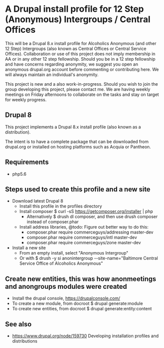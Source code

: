 # A Drupal install profile for 12 Step (Anonymous) Intergroups / Central Offices

This will be a Drupal 8.x install profile for Alcoholics Anonymous (and other 12 Step) Intergroups (also known as Central Offices or Central Service Offices). Collaboration or use of this project does not imply membership in AA or in any other 12 step fellowship. Should you be in a 12 step fellowship and have concerns regarding anonymity, we suggest you open an anonymous drupal.org account before commenting or contributing here. We will always maintain an individual's anonymity.

This project is new and a also work-in-progress. Should you wish to join the group developing this project, please contact me. We are having weekly meetings on Friday afternoons to collaborate on the tasks and stay on target for weekly progress.

## Drupal 8

This project implements a Drupal 8.x install profile (also known as a distribution).

The intent is to have a complete package that can be downloaded from drupal.org or installed on hosting platforms
such as Acquia or Pantheon.

## Requirements

* php5.6

## Steps used to create this profile and a new site

* Download latest Drupal 8
  - Install this profile in the profiles directory
  - Install composer $ curl -sS https://getcomposer.org/installer | php
    - Alternatively $ drush dl composer, and then use drush composer instead of composer.phar
  - Install address libraries, @todo: Figure out better way to do this:
    - composer.phar require commerceguys/addressing master-dev
    - composer.phar require commerceguys/intl master-dev
    - composer.phar require commerceguys/zone master-dev
* Install a new site
  - From an empty install, select "Anonymous Intergroup"
  - Or with $ drush -y si anonintergroup --site-name="Baltimore Central Service Office of Alcoholics Anonymous"

## Create new entities, this was how anonmeetings and anongroups modules were created

  - Install the drupal console, https://drupalconsole.com/
  - To create a new module, from docroot $ drupal generate:module
  - To create new entities, from docroot $ drupal generate:entity:content

## See also

* https://www.drupal.org/node/159730 Developing installation profiles and distributions

